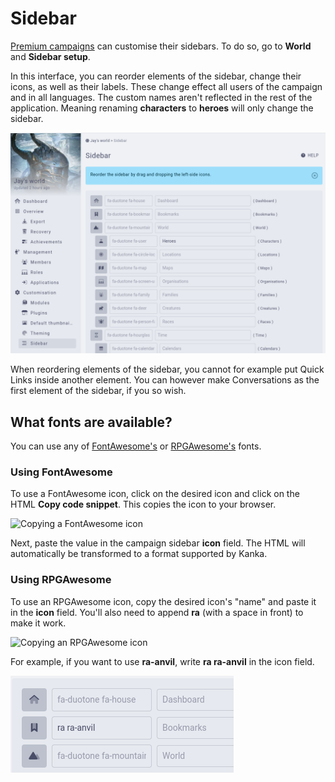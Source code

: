 # Sidebar

[Premium campaigns](https://kanka.io/en-US/premium) can customise their sidebars. To do so, go to **World** and **Sidebar setup**.

In this interface, you can reorder elements of the sidebar, change their icons, as well as their labels. These change effect all users of the campaign and in all languages. The custom names aren't reflected in the rest of the application. Meaning renaming **characters** to **heroes** will only change the sidebar.

![Sidebar setup](img/sidebar-example.png)

When reordering elements of the sidebar, you cannot for example put Quick Links inside another element. You can however make Conversations as the first element of the sidebar, if you so wish.

## What fonts are available?

You can use any of [FontAwesome's](https://fontawesome.com/search) or [RPGAwesome's](https://nagoshiashumari.github.io/Rpg-Awesome/) fonts.

### Using FontAwesome

To use a FontAwesome icon, click on the desired icon and click on the HTML **Copy code snippet**. This copies the icon to your browser.

![Copying a FontAwesome icon](img/sidebar-fontawesome.png)

Next, paste the value in the campaign sidebar **icon** field. The HTML will automatically be transformed to a format supported by Kanka.

### Using RPGAwesome

To use an RPGAwesome icon, copy the desired icon's "name" and paste it in the **icon** field. You'll also need to append **ra** (with a space in front) to make it work.

![Copying an RPGAwesome icon](img/sidebar-rpg.png)

For example, if you want to use **ra-anvil**, write **ra ra-anvil** in the icon field.

![RPGAwesome icon example](img/sidebar-rpg-example.png)